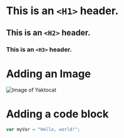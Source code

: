 # This is an `<H1>` header. 
## This is an `<H2>` header.
### This is an `<H3>` header.

# Adding an Image 
![Image of Yaktocat](https://octodex.github.com/images/yaktocat.png)

# Adding a code block
``` javascript
var myVar = "Hello, world!";
```
